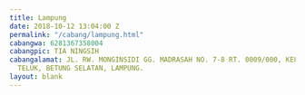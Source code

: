 ```yaml
---
title: Lampung
date: 2018-10-12 13:04:00 Z
permalink: "/cabang/lampung.html"
cabangwa: 6281367358004
cabangpic: TIA NINGSIH
cabangalamat: JL. RW. MONGINSIDI GG. MADRASAH NO. 7-8 RT. 0009/000, KEL. TALANG, KEC.
  TELUK, BETUNG SELATAN, LAMPUNG.
layout: blank
---
```


